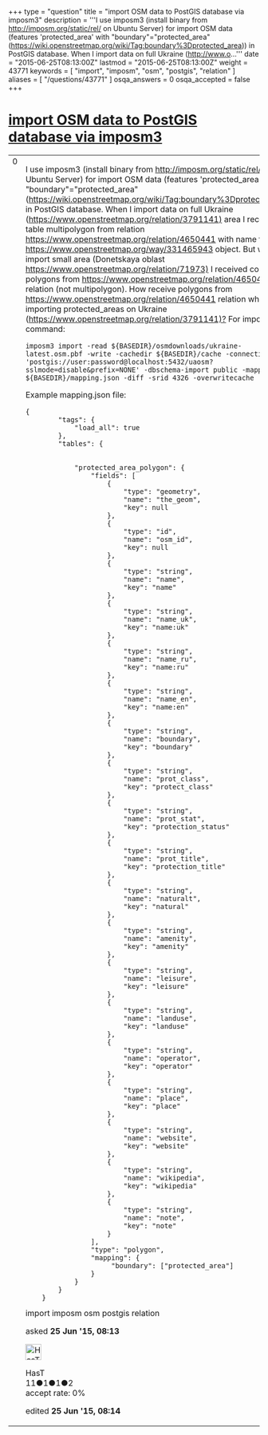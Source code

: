 +++
type = "question"
title = "import OSM data to PostGIS database via imposm3"
description = '''I use imposm3 (install binary from http://imposm.org/static/rel/ on Ubuntu Server) for import OSM data (features &#x27;protected_area&#x27; with &quot;boundary&quot;=&quot;protected_area&quot; (https://wiki.openstreetmap.org/wiki/Tag:boundary%3Dprotected_area)) in PostGIS database. When I import data on full Ukraine (http://www.o...'''
date = "2015-06-25T08:13:00Z"
lastmod = "2015-06-25T08:13:00Z"
weight = 43771
keywords = [ "import", "imposm", "osm", "postgis", "relation" ]
aliases = [ "/questions/43771" ]
osqa_answers = 0
osqa_accepted = false
+++

<div class="headNormal">

# [import OSM data to PostGIS database via imposm3](/questions/43771/import-osm-data-to-postgis-database-via-imposm3)

</div>

<div id="main-body">

<div id="askform">

<table id="question-table" style="width:100%;">
<colgroup>
<col style="width: 50%" />
<col style="width: 50%" />
</colgroup>
<tbody>
<tr>
<td style="width: 30px; vertical-align: top"><div class="vote-buttons">
<span id="post-43771-upvote" class="ajax-command post-vote up" rel="nofollow" title="I like this post (click again to cancel)"> </span>
<div id="post-43771-score" class="post-score" title="current number of votes">
0
</div>
<span id="post-43771-downvote" class="ajax-command post-vote down" rel="nofollow" title="I dont like this post (click again to cancel)"> </span> <span id="favorite-mark" class="ajax-command favorite-mark" rel="nofollow" title="mark/unmark this question as favorite (click again to cancel)"> </span>
<div id="favorite-count" class="favorite-count">
&#10;</div>
</div></td>
<td><div id="item-right">
<div class="question-body">
<p>I use imposm3 (install binary from <a href="http://imposm.org/static/rel/">http://imposm.org/static/rel/</a> on Ubuntu Server) for import OSM data (features 'protected_area' with "boundary"="protected_area" (<a href="https://wiki.openstreetmap.org/wiki/Tag:boundary%3Dprotected_area))">https://wiki.openstreetmap.org/wiki/Tag:boundary%3Dprotected_area))</a> in PostGIS database. When I import data on full Ukraine (<a href="https://www.openstreetmap.org/relation/3791141)">https://www.openstreetmap.org/relation/3791141)</a> area I receive in table multipolygon from relation <a href="https://www.openstreetmap.org/relation/4650441">https://www.openstreetmap.org/relation/4650441</a> with name from <a href="https://www.openstreetmap.org/way/331465943">https://www.openstreetmap.org/way/331465943</a> object. But when I import small area (Donetskaya oblast <a href="https://www.openstreetmap.org/relation/71973)">https://www.openstreetmap.org/relation/71973)</a> I received correct polygons from <a href="https://www.openstreetmap.org/relation/4650441">https://www.openstreetmap.org/relation/4650441</a> relation (not multipolygon). How receive polygons from <a href="https://www.openstreetmap.org/relation/4650441">https://www.openstreetmap.org/relation/4650441</a> relation when importing protected_areas on Ukraine (<a href="https://www.openstreetmap.org/relation/3791141)?">https://www.openstreetmap.org/relation/3791141)?</a> For import I use command:</p>
<pre><code>imposm3 import -read ${BASEDIR}/osmdownloads/ukraine-latest.osm.pbf -write -cachedir ${BASEDIR}/cache -connection &#39;postgis://user:password@localhost:5432/uaosm?sslmode=disable&amp;prefix=NONE&#39; -dbschema-import public -mapping ${BASEDIR}/mapping.json -diff -srid 4326 -overwritecache</code></pre>
<p>Example mapping.json file:</p>
<pre><code>{
        &quot;tags&quot;: {
            &quot;load_all&quot;: true
        },
        &quot;tables&quot;: {
&#10;
            &quot;protected_area_polygon&quot;: {
                &quot;fields&quot;: [
                    {
                        &quot;type&quot;: &quot;geometry&quot;,
                        &quot;name&quot;: &quot;the_geom&quot;,
                        &quot;key&quot;: null
                    },               
                    {
                        &quot;type&quot;: &quot;id&quot;,
                        &quot;name&quot;: &quot;osm_id&quot;,
                        &quot;key&quot;: null
                    },
                    {
                        &quot;type&quot;: &quot;string&quot;,
                        &quot;name&quot;: &quot;name&quot;,
                        &quot;key&quot;: &quot;name&quot;
                    },
                    {
                        &quot;type&quot;: &quot;string&quot;,
                        &quot;name&quot;: &quot;name_uk&quot;,
                        &quot;key&quot;: &quot;name:uk&quot;
                    },  
                    {
                        &quot;type&quot;: &quot;string&quot;,
                        &quot;name&quot;: &quot;name_ru&quot;,
                        &quot;key&quot;: &quot;name:ru&quot;
                    },  
                    {
                        &quot;type&quot;: &quot;string&quot;,
                        &quot;name&quot;: &quot;name_en&quot;,
                        &quot;key&quot;: &quot;name:en&quot;
                    },              
                    {
                        &quot;type&quot;: &quot;string&quot;,
                        &quot;name&quot;: &quot;boundary&quot;,
                        &quot;key&quot;: &quot;boundary&quot;
                    },
                    {
                        &quot;type&quot;: &quot;string&quot;,
                        &quot;name&quot;: &quot;prot_class&quot;,
                        &quot;key&quot;: &quot;protect_class&quot;
                    },              
                    {
                        &quot;type&quot;: &quot;string&quot;,
                        &quot;name&quot;: &quot;prot_stat&quot;,
                        &quot;key&quot;: &quot;protection_status&quot;
                    },
                    {
                        &quot;type&quot;: &quot;string&quot;,
                        &quot;name&quot;: &quot;prot_title&quot;,
                        &quot;key&quot;: &quot;protection_title&quot;
                    },                  
                    {
                        &quot;type&quot;: &quot;string&quot;,
                        &quot;name&quot;: &quot;naturalt&quot;,
                        &quot;key&quot;: &quot;natural&quot;
                    },              
                    {
                        &quot;type&quot;: &quot;string&quot;,
                        &quot;name&quot;: &quot;amenity&quot;,
                        &quot;key&quot;: &quot;amenity&quot;
                    },
                    {
                        &quot;type&quot;: &quot;string&quot;,
                        &quot;name&quot;: &quot;leisure&quot;,
                        &quot;key&quot;: &quot;leisure&quot;
                    },
                    {
                        &quot;type&quot;: &quot;string&quot;,
                        &quot;name&quot;: &quot;landuse&quot;,
                        &quot;key&quot;: &quot;landuse&quot;
                    },
                    {
                        &quot;type&quot;: &quot;string&quot;,
                        &quot;name&quot;: &quot;operator&quot;,
                        &quot;key&quot;: &quot;operator&quot;
                    },  
                    {
                        &quot;type&quot;: &quot;string&quot;,
                        &quot;name&quot;: &quot;place&quot;,
                        &quot;key&quot;: &quot;place&quot;
                    },  
                    {
                        &quot;type&quot;: &quot;string&quot;,
                        &quot;name&quot;: &quot;website&quot;,
                        &quot;key&quot;: &quot;website&quot;
                    },
                    {
                        &quot;type&quot;: &quot;string&quot;,
                        &quot;name&quot;: &quot;wikipedia&quot;,
                        &quot;key&quot;: &quot;wikipedia&quot;
                    },              
                    {
                        &quot;type&quot;: &quot;string&quot;,
                        &quot;name&quot;: &quot;note&quot;,
                        &quot;key&quot;: &quot;note&quot;
                    }   
                ],
                &quot;type&quot;: &quot;polygon&quot;,
                &quot;mapping&quot;: {
                     &quot;boundary&quot;: [&quot;protected_area&quot;]
                }
            }
        }
    }</code></pre>
</div>
<div id="question-tags" class="tags-container tags">
<span class="post-tag tag-link-import" rel="tag" title="see questions tagged &#39;import&#39;">import</span> <span class="post-tag tag-link-imposm" rel="tag" title="see questions tagged &#39;imposm&#39;">imposm</span> <span class="post-tag tag-link-osm" rel="tag" title="see questions tagged &#39;osm&#39;">osm</span> <span class="post-tag tag-link-postgis" rel="tag" title="see questions tagged &#39;postgis&#39;">postgis</span> <span class="post-tag tag-link-relation" rel="tag" title="see questions tagged &#39;relation&#39;">relation</span>
</div>
<div id="question-controls" class="post-controls">
&#10;</div>
<div class="post-update-info-container">
<div class="post-update-info post-update-info-user">
<p>asked <strong>25 Jun '15, 08:13</strong></p>
<img src="https://secure.gravatar.com/avatar/eee6f11bbcb9d9107f59d3f66517a98f?s=32&amp;d=identicon&amp;r=g" class="gravatar" width="32" height="32" alt="HasT&#39;s gravatar image" />
<p><span>HasT</span><br />
<span class="score" title="11 reputation points">11</span><span title="1 badges"><span class="badge1">●</span><span class="badgecount">1</span></span><span title="1 badges"><span class="silver">●</span><span class="badgecount">1</span></span><span title="2 badges"><span class="bronze">●</span><span class="badgecount">2</span></span><br />
<span class="accept_rate" title="Rate of the user&#39;s accepted answers">accept rate:</span> <span title="HasT has no accepted answers">0%</span></p>
</div>
<div class="post-update-info post-update-info-edited">
<p><span> edited <strong>25 Jun '15, 08:14</strong> </span></p>
</div>
</div>
<div id="comments-container-43771" class="comments-container">
&#10;</div>
<div id="comment-tools-43771" class="comment-tools">
&#10;</div>
<div class="clear">
&#10;</div>
<div id="comment-43771-form-container" class="comment-form-container">
&#10;</div>
<div class="clear">
&#10;</div>
</div></td>
</tr>
</tbody>
</table>

</div>

</div>

